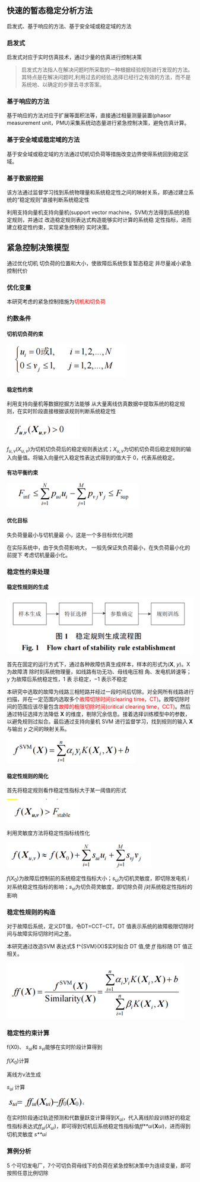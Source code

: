 ## 快速的暂态稳定分析方法

启发式、基于响应的方法、基于安全域或稳定域的方法

### 启发式

启发式对应于实时仿真技术，通过少量的仿真进行控制决策

> 启发式方法指人在解决问题时所采取的一种根据经验规则进行发现的方法。其特点是在解决问题时,利用过去的经验,选择已经行之有效的方法，而不是系统地、以确定的步骤去寻求答案。

### 基于响应的方法

基于响应的方法对应于扩展等面积法等，直接通过相量测量装置(phasor measurement unit，PMU)采集系统动态量进行紧急控制决策，避免仿真计算。

### 基于安全域或稳定域的方法

基于安全域或稳定域的方法通过切机切负荷等措施改变边界使得系统回到稳定区域。

### 基于数据挖掘

该方法通过监督学习找到系统物理量和系统稳定性之间的映射关系，即通过建立系统的“稳定规则”直接判断系统稳定性

利用支持向量机支持向量机(support vector  machine，SVM)方法得到系统的稳定规则，并通过 改造稳定规则表达式构造能够实时计算的系统稳 定性指标，进而建立稳定性约束，实现紧急控制的 实时决策。

## 紧急控制决策模型

通过优化切机 切负荷的位置和大小，使故障后系统恢复暂态稳定 并尽量减小紧急控制代价

### 优化变量

本研究考虑的紧急控制措施为<font color='red'>切机和切负荷</font>

### 约数条件

#### 切机切负荷约束

![image-20220326191843596](https://raw.githubusercontent.com/mowang111/image-hosting/master/typora_images/image-20220326191843596.png)

#### 稳定性约束

利用支持向量机等数据挖掘方法能够 从大量离线仿真数据中提取系统的稳定规则，在实时阶段直接根据该规则判断系统稳定性

![image-20220326191929148](https://raw.githubusercontent.com/mowang111/image-hosting/master/typora_images/image-20220326191929148.png)

$f_{u,v}(X_{u,v})$为切机切负荷后的稳定规则表达式；$X_{u,v}$为切机切负荷后稳定规则的输入向量值。将输入向量代入稳定性表达式得到的值大于 0，代表系统稳定。

#### 有功平衡约束

![image-20220326192132228](https://raw.githubusercontent.com/mowang111/image-hosting/master/typora_images/image-20220326192132228.png)

#### 优化目标

失负荷量最小与切机量最 小，这是一个多目标优化问题

在实际系统中，由于失负荷影响大， 一般先保证失负荷最小，在失负荷最小化的前提下 考虑切机量最小化。

### 稳定性约束处理

#### 稳定性规则的生成

![image-20220326192258394](https://raw.githubusercontent.com/mowang111/image-hosting/master/typora_images/image-20220326192258394.png)

首先在固定的运行方式下，通过各种故障仿真生成样本，样本的形式为(**X**, *y*)。X 为故障清 除时刻系统物理量，如线路有功无功、母线电压相 角、发电机转速等；y 为故障后系统稳定性，1 表 示稳定，−1 表示不稳定

本研究中选取的故障为线路三相短路并经过一段时间后切除。对全网所有线路进行扫描，并在一定范围内选取多个<font color='red'>故障切除时间(clearing time，CT)</font>。故障切除时间的范围应该尽量包含<font color='red'>故障的极限切除时间(critical clearing time，CCT)</font>。然后通过特征选择方法降低 **X** 的维度，剔除冗余信息。接着选择训练模型中的参数，以避免规则过拟合。最后通过支持向量机 SVM 进行监督学习，找到规则的输入 **X** 与输出 *y* 之间的映射关系。

![image-20220326194858393](https://raw.githubusercontent.com/mowang111/image-hosting/master/typora_images/image-20220326194858393.png)

#### 稳定性规则的简化

首先将稳定规则看作稳定性指标大于某一阈值的形式

![image-20220326195001666](https://raw.githubusercontent.com/mowang111/image-hosting/master/typora_images/image-20220326195001666.png)

利用灵敏度方法将稳定性指标线性化

![image-20220326195023820](https://raw.githubusercontent.com/mowang111/image-hosting/master/typora_images/image-20220326195023820.png)

$f(X_0)$为故障后控制前的系统稳定性指标大小；$s_{ui}$为切机灵敏度，即切除发电机 *i* 对系统稳定性指标的影响；$s_{vi}$为切负荷灵敏度，即切除负荷 *j*对系统稳定性指标的影响

### 稳定性规则的构造

对于故障后系统，定义DT值，令DT=CCT−CT。DT 值表示系统的故障极限切除时间与故障实际切除时间之差。

本研究通过改造SVM 表达式$ f^{SVM}(X)$实时拟合 DT 值,使 *ff* 指标随 DT 值正相关。

![image-20220326195317906](https://raw.githubusercontent.com/mowang111/image-hosting/master/typora_images/image-20220326195317906.png)

### 稳定性约束计算

f(X0)、 $s_{ui}$和 $s_{vi}$能够在实时阶段计算得到

$f(X_0)$计算

离线方v法生成

*$s_{ui}$* 计算

![image-20220326200210310](https://raw.githubusercontent.com/mowang111/image-hosting/master/typora_images/image-20220326200210310.png)

在实时阶段通过轨迹预测和代数量跃变计算得到$X_{ui}$，代入离线阶段训练好的稳定性指标表达式$ff_{ui}(X_{ui})$，即可得到切机后系统稳定性指标值*ff**ui*(**X***ui*)，进而得到切机灵敏度 *s**ui*

### 算例分析

5 个可切发电厂，7个可切负荷母线下的负荷在紧急控制决策中为连续变量，即可按照任意比例切除
